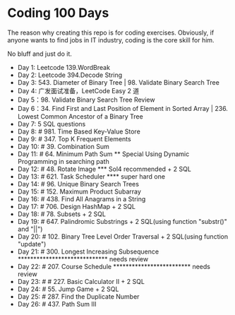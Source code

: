 # Coding 100 Days

The reason why creating this repo is for coding exercises. Obviously, if anyone wants to find jobs in IT industry, coding is the core skill for him.

No bluff and just do it.

- Day 1: Leetcode 139.WordBreak
- Day 2: Leetcode 394.Decode String
- Day 3: 543. Diameter of Binary Tree | 98. Validate Binary Search Tree
- Day 4: 广发面试准备，LeetCode Easy 2 道
- Day 5：98. Validate Binary Search Tree Review
- Day 6：34. Find First and Last Position of Element in Sorted Array | 236. Lowest Common Ancestor of a Binary Tree
- Day 7: 5 SQL questions
- Day 8: # 981. Time Based Key-Value Store
- Day 9: # 347. Top K Frequent Elements
- Day 10: # 39. Combination Sum
- Day 11: # 64. Minimum Path Sum ** Special Using Dynamic Programming in searching path
- Day 12: # 48. Rotate Image *** Sol4 recommended + 2 SQL
- Day 13: # 621. Task Scheduler **** super hard one
- Day 14: # 96. Unique Binary Search Trees
- Day 15: # 152. Maximum Product Subarray
- Day 16: # 438. Find All Anagrams in a String
- Day 17: # 706. Design HashMap + 2 SQL
- Day 18: # 78. Subsets + 2 SQL
- Day 19: # 647. Palindromic Substrings + 2 SQL(using function "substr()" and "||") 
- Day 20: # 102. Binary Tree Level Order Traversal + 2 SQL(using function "update")
- Day 21: # 300. Longest Increasing Subsequence ***************************** needs review
- Day 22: # 207. Course Schedule ************************* needs review
- Day 23: # # 227. Basic Calculator II + 2 SQL
- Day 24: # 55. Jump Game + 2 SQL
- Day 25: # 287. Find the Duplicate Number
- Day 26: # 437. Path Sum III